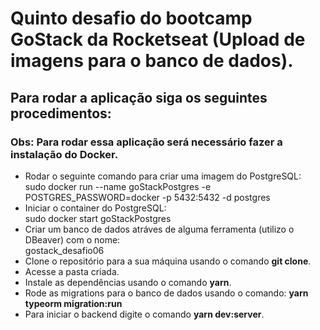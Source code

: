 # Quinto desafio do bootcamp GoStack da Rocketseat (Upload de imagens para o banco de dados).

## Para rodar a aplicação siga os seguintes procedimentos:

### Obs: Para rodar essa aplicação será necessário fazer a instalação do Docker.

- Rodar o seguinte comando para criar uma imagem do PostgreSQL: <br/> sudo docker run --name goStackPostgres -e POSTGRES_PASSWORD=docker -p 5432:5432 -d postgres
- Iniciar o container do PostgreSQL: <br/> sudo docker start goStackPostgres
- Criar um banco de dados atráves de alguma ferramenta (utilizo o DBeaver) com o nome: <br/>
gostack_desafio06
- Clone o repositório para a sua máquina usando o comando **git clone**.
- Acesse a pasta criada.
- Instale as dependências usando o comando **yarn**.
- Rode as migrations para o banco de dados usando o comando: **yarn typeorm migration:run**
- Para iniciar o backend digite o comando **yarn dev:server**.
